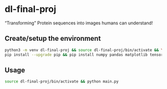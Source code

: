 # dl-final-proj
“Transforming” Protein sequences into images humans can understand!

## Create/setup the environment
``` bash
python3 -m venv dl-final-proj && source dl-final-proj/bin/activate && \
pip install --upgrade pip && pip install numpy pandas matplotlib tensorflow[and-cuda]
```

## Usage
``` bash
source dl-final-proj/bin/activate && python main.py
```
